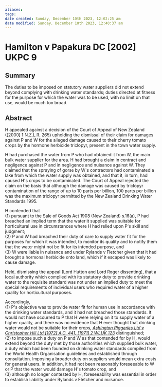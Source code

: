 ```yaml
---
aliases: 
tags: 
date created: Sunday, December 10th 2023, 12:02:25 am
date modified: Sunday, December 10th 2023, 12:40:37 am
---
```


# Hamilton v Papakura DC [2002] UKPC 9

## Summary

The duties to be imposed on statutory water suppliers did not extend beyond complying with drinking water standards; duties directed at fitness for the purpose for which the water was to be used, with no limit on that use, would be much too broad.

## Abstract

H appealed against a decision of the Court of Appeal of New Zealand ([2000] 1 N.Z.L.R. 265) upholding the dismissal of their claim for damages against P and W for the alleged damage caused to their cherry tomato crops by the hormone herbicide triclopyr, present in the town water supply.

H had purchased the water from P who had obtained it from W, the main bulk water supplier for the area. H had brought a claim in contract and negligence against P and in negligence and nuisance against W. They claimed that the spraying of gorse by W's contractors had contaminated a lake from which the water supply was obtained, and that it, in turn, had caused H's crops to be contaminated. The Court of Appeal rejected the claim on the basis that although the damage was caused by triclopyr contamination of the range of up to 10 parts per billion, 100 parts per billion was the maximum triclopyr permitted by the New Zealand Drinking Water Standards 1995.

H contended that  
(1) pursuant to the Sale of Goods Act 1908 (New Zealand) s.16(a), P had breached an implied term that the water it supplied was suitable for horticultural use in circumstances where H had relied upon P's skill and judgment;  
(2) P and W had breached their duty of care to supply water fit for the purposes for which it was intended, to monitor its quality and to notify them that the water might not be fit for its intended purpose, and  
(3) W were liable in nuisance and under Rylands v Fletcher given that it had brought a hormonal herbicide onto land, which if it escaped was likely to cause damage.

Held, dismissing the appeal (Lord Hutton and Lord Roger dissenting), that a local authority which complied with its statutory duty to provide drinking water to the requisite standard was not under an implied duty to meet the special requirements of individual users who required water of a higher quality for horticultural purposes.

Accordingly,  
(1) P's objective was to provide water fit for human use in accordance with the drinking water standards, and it had not breached those standards. It would not have occurred to P that H were relying on it to supply water of a higher quality, and there was no evidence that H ever thought that drinking water would not be suitable for their crops, _[Ashington Piggeries Ltd v Christopher Hill Ltd [1972] A.C. 441, [1971] 2 WLUK 123](https://uk.westlaw.com/Document/I67AD7790E42711DA8FC2A0F0355337E9/View/FullText.html?originationContext=document&transitionType=DocumentItem&ppcid=6b4f94fc5f65476292ef76ebda859ee8&contextData=(sc.DocLink))_ distinguished;  
(2) to impose such a duty on P and W as that contended for by H, would extend beyond the duty met by those authorities which supplied bulk water, a duty which had been founded on drinking water standards compiled from the World Health Organisation guidelines and established through consultation. Imposing a broader duty on suppliers would mean extra costs for general users. In addition, it had not been reasonably foreseeable to W or P that the water would damage H's tomato crop, and  
(3) although no longer contested by H, foreseeability was essential in order to establish liability under Rylands v Fletcher and nuisance.
